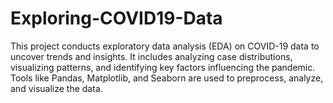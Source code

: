# Exploring-COVID19-Data
This project conducts exploratory data analysis (EDA) on COVID-19 data to uncover trends and insights. It includes analyzing case distributions, visualizing patterns, and identifying key factors influencing the pandemic. Tools like Pandas, Matplotlib, and Seaborn are used to preprocess, analyze, and visualize the data.
